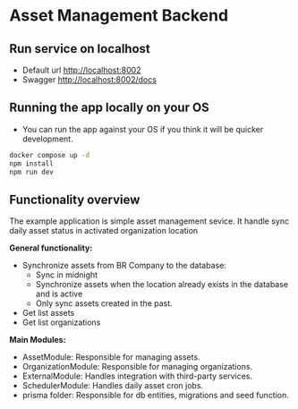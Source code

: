 # Asset Management Backend

## Run service on localhost

- Default url [http://localhost:8002](http://localhost:8002)
- Swagger [http://localhost:8002/docs](http://localhost:8002/docs)

## Running the app locally on your OS

- You can run the app against your OS if you think it will be quicker development.

```bash
docker compose up -d
npm install
npm run dev
```

## Functionality overview

The example application is simple asset management sevice. It handle sync daily asset status in activated organization location

**General functionality:**

- Synchronize assets from BR Company to the database:
  - Sync in midnight
  - Synchronize assets when the location already exists in the database and is active
  - Only sync assets created in the past.
- Get list assets
- Get list organizations

**Main Modules:**
- AssetModule: Responsible for managing assets.
- OrganizationModule: Responsible for managing organizations.
- ExternalModule: Handles integration with third-party services.
- SchedulerModule: Handles daily asset cron jobs.
- prisma folder: Responsible for db entities, migrations and seed function.